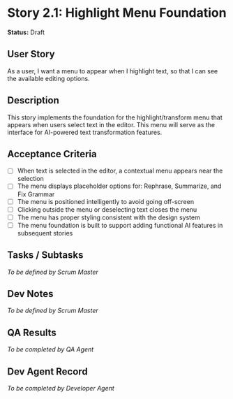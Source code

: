 # Story 2.1: Highlight Menu Foundation

**Status:** Draft

## User Story

As a user, I want a menu to appear when I highlight text, so that I can see the available editing options.

## Description

This story implements the foundation for the highlight/transform menu that appears when users select text in the editor. This menu will serve as the interface for AI-powered text transformation features.

## Acceptance Criteria

- [ ] When text is selected in the editor, a contextual menu appears near the selection
- [ ] The menu displays placeholder options for: Rephrase, Summarize, and Fix Grammar
- [ ] The menu is positioned intelligently to avoid going off-screen
- [ ] Clicking outside the menu or deselecting text closes the menu
- [ ] The menu has proper styling consistent with the design system
- [ ] The menu foundation is built to support adding functional AI features in subsequent stories

## Tasks / Subtasks

_To be defined by Scrum Master_

## Dev Notes

_To be defined by Scrum Master_

## QA Results

_To be completed by QA Agent_

## Dev Agent Record

_To be completed by Developer Agent_
